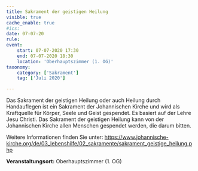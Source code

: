 ```yaml
---
title: Sakrament der geistigen Heilung
visible: true
cache_enable: true
#ics: 
date: 07-07-20
rule: 
event:
	start: 07-07-2020 17:30
	end: 07-07-2020 18:30
	location: 'Oberhauptszimmer (1. OG)'
taxonomy:
	category: ['Sakrament']
	tag: ['Juli 2020']

---
```

Das Sakrament der geistigen Heilung oder auch Heilung durch Handauflegen ist ein Sakrament der Johannischen Kirche und wird als Kraftquelle für Körper, Seele und Geist gespendet. Es basiert auf der Lehre Jesu Christi. Das Sakrament der geistigen Heilung kann von der Johannischen Kirche allen Menschen gespendet werden, die darum bitten.

Weitere Informationen finden Sie unter:
https://www.johannische-kirche.org/de/03_lebenshilfe/02_sakramente/sakrament_geistige_heilung.php



**Veranstaltungsort:** Oberhauptszimmer (1. OG)

